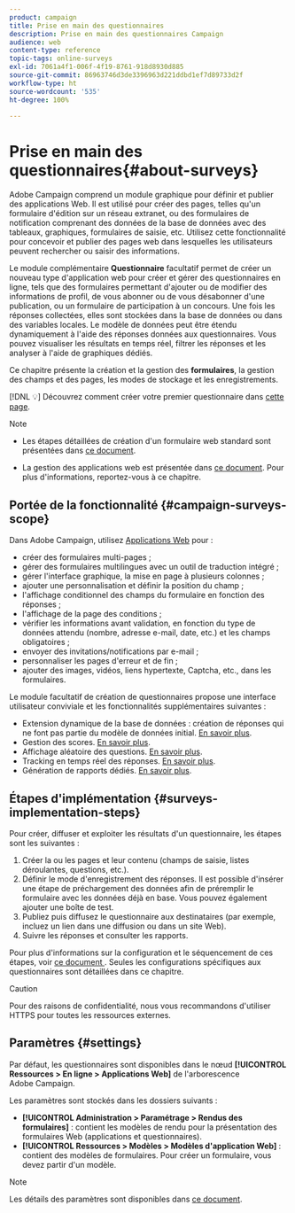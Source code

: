 ```yaml
---
product: campaign
title: Prise en main des questionnaires
description: Prise en main des questionnaires Campaign
audience: web
content-type: reference
topic-tags: online-surveys
exl-id: 7061a4f1-006f-4f19-8761-918d8930d885
source-git-commit: 86963746d3de3396963d221ddbd1ef7d89733d2f
workflow-type: ht
source-wordcount: '535'
ht-degree: 100%

---
```


# Prise en main des questionnaires{#about-surveys}

Adobe Campaign comprend un module graphique pour définir et publier des applications Web. Il est utilisé pour créer des pages, telles qu&#39;un formulaire d&#39;édition sur un réseau extranet, ou des formulaires de notification comprenant des données de la base de données avec des tableaux, graphiques, formulaires de saisie, etc. Utilisez cette fonctionnalité pour concevoir et publier des pages web dans lesquelles les utilisateurs peuvent rechercher ou saisir des informations.

Le module complémentaire **Questionnaire** facultatif permet de créer un nouveau type d&#39;application web pour créer et gérer des questionnaires en ligne, tels que des formulaires permettant d&#39;ajouter ou de modifier des informations de profil, de vous abonner ou de vous désabonner d&#39;une publication, ou un formulaire de participation à un concours. Une fois les réponses collectées, elles sont stockées dans la base de données ou dans des variables locales. Le modèle de données peut être étendu dynamiquement à l&#39;aide des réponses données aux questionnaires. Vous pouvez visualiser les résultats en temps réel, filtrer les réponses et les analyser à l&#39;aide de graphiques dédiés.

Ce chapitre présente la création et la gestion des **formulaires**, la gestion des champs et des pages, les modes de stockage et les enregistrements.

[!DNL :bulb:] Découvrez comment créer votre premier questionnaire dans [cette page](getting-started-with-surveys.md).

>[!NOTE]
>
>* Les étapes détaillées de création d&#39;un formulaire web standard sont présentées dans [ce document](../../web/using/about-web-forms.md).
   >
   >
* La gestion des applications web est présentée dans [ce document](../../web/using/about-web-applications.md). Pour plus d&#39;informations, reportez-vous à ce chapitre.


## Portée de la fonctionnalité {#campaign-surveys-scope}

Dans Adobe Campaign, utilisez [Applications Web](../../web/using/about-web-forms.md) pour :

* créer des formulaires multi-pages ;
* gérer des formulaires multilingues avec un outil de traduction intégré ;
* gérer l&#39;interface graphique, la mise en page à plusieurs colonnes ;
* ajouter une personnalisation et définir la position du champ ;
* l&#39;affichage conditionnel des champs du formulaire en fonction des réponses ;
* l&#39;affichage de la page des conditions ;
* vérifier les informations avant validation, en fonction du type de données attendu (nombre, adresse e-mail, date, etc.) et les champs obligatoires ;
* envoyer des invitations/notifications par e-mail ;
* personnaliser les pages d&#39;erreur et de fin ;
* ajouter des images, vidéos, liens hypertexte, Captcha, etc., dans les formulaires.

Le module facultatif de création de questionnaires propose une interface utilisateur conviviale et les fonctionnalités supplémentaires suivantes :

* Extension dynamique de la base de données : création de réponses qui ne font pas partie du modèle de données initial. [En savoir plus](../../surveys/using/managing-answers.md#storing-collected-answers).
* Gestion des scores. [En savoir plus](../../surveys/using/managing-answers.md#score-management).
* Affichage aléatoire des questions. [En savoir plus](../../surveys/using/building-a-survey.md#adding-questions).
* Tracking en temps réel des réponses. [En savoir plus](../../surveys/using/publish--track-and-use-collected-data.md#response-tracking).
* Génération de rapports dédiés. [En savoir plus](../../surveys/using/publish--track-and-use-collected-data.md#reports-on-surveys).


## Étapes d&#39;implémentation {#surveys-implementation-steps}

Pour créer, diffuser et exploiter les résultats d&#39;un questionnaire, les étapes sont les suivantes :

1. Créer la ou les pages et leur contenu (champs de saisie, listes déroulantes, questions, etc.).
1. Définir le mode d&#39;enregistrement des réponses. Il est possible d&#39;insérer une étape de préchargement des données afin de préremplir le formulaire avec les données déjà en base. Vous pouvez également ajouter une boîte de test.
1. Publiez puis diffusez le questionnaire aux destinataires (par exemple, incluez un lien dans une diffusion ou dans un site Web).
1. Suivre les réponses et consulter les rapports.

Pour plus d&#39;informations sur la configuration et le séquencement de ces étapes, voir [ce document ](../../web/using/about-web-forms.md). Seules les configurations spécifiques aux questionnaires sont détaillées dans ce chapitre.

>[!CAUTION]
>
>Pour des raisons de confidentialité, nous vous recommandons d&#39;utiliser HTTPS pour toutes les ressources externes.

## Paramètres       {#settings}

Par défaut, les questionnaires sont disponibles dans le nœud **[!UICONTROL Ressources > En ligne > Applications Web]** de l&#39;arborescence Adobe Campaign.

Les paramètres sont stockés dans les dossiers suivants :

* **[!UICONTROL Administration > Paramétrage > Rendus des formulaires]** : contient les modèles de rendu pour la présentation des formulaires Web (applications et questionnaires).
* **[!UICONTROL Ressources > Modèles > Modèles d&#39;application Web]** : contient des modèles de formulaires. Pour créer un formulaire, vous devez partir d&#39;un modèle.

>[!NOTE]
>
>Les détails des paramètres sont disponibles dans [ce document](../../web/using/about-web-forms.md).
